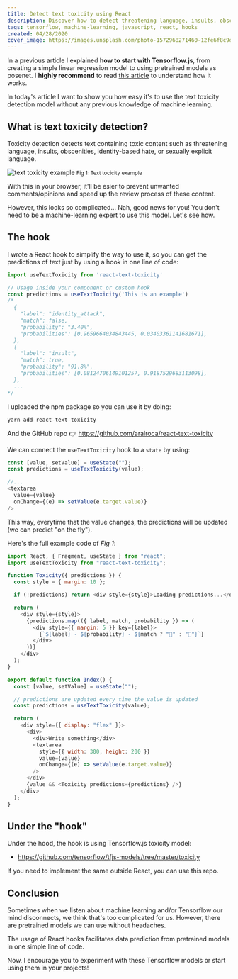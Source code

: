 ```yaml
---
title: Detect text toxicity using React
description: Discover how to detect threatening language, insults, obscenities, identity-based hate or sexually explicit language on texts using React. 
tags: tensorflow, machine-learning, javascript, react, hooks
created: 04/28/2020
cover_image: https://images.unsplash.com/photo-1572968271460-12fe6f8c9d97?ixlib=rb-1.2.1&ixid=eyJhcHBfaWQiOjEyMDd9&auto=format&fit=crop&w=1000&q=80
---
```


In a previous article I explained **how to start with Tensorflow.js**, from creating a simple linear regression model to using pretrained models as posenet. I **highly recommend** to read [this article](/blog/first-steps-with-tensorflowjs) to understand how it works.

In today's article I want to show you how easy it's to use the text toxicity detection model without any previous knowledge of machine learning.

## What is text toxicity detection?

Toxicity detection detects text containing toxic content such as threatening language, insults, obscenities, identity-based hate, or sexually explicit language.

<img class="center" alt="text toxicity example" src="/images/blog-images/27.gif" />
<small class="center">Fig 1: Text tocicity example</small>

With this in your browser, it'll be esier to prevent unwanted comments/opinions and speed up the review process of these content.

However, this looks so complicated... Nah, good news for you! You don't need to be a machine-learning expert to use this model. Let's see how.

## The hook

I wrote a React hook to simplify the way to use it, so you can get the predictions of text just by using a hook in one line of code:

```js
import useTextToxicity from 'react-text-toxicity'

// Usage inside your component or custom hook
const predictions = useTextToxicity('This is an example')
/*
  {
    "label": "identity_attack",
    "match": false,
    "probability": "3.40%",
    "probabilities": [0.9659664034843445, 0.03403361141681671],
  },
  {
    "label": "insult",
    "match": true,
    "probability": "91.8%",
    "probabilities": [0.08124706149101257, 0.9187529683113098],
  },
  ...
*/

```

I uploaded the npm package so you can use it by doing:

```
yarn add react-text-toxicity
```

And the GitHub repo 👉 https://github.com/aralroca/react-text-toxicity

We can connect the `useTextToxicity` hook to a `state` by using:

```js
const [value, setValue] = useState("");
const predictions = useTextToxicity(value);

//...
<textarea
  value={value}
  onChange={(e) => setValue(e.target.value)}
/>
```

This way, everytime that the value changes, the predictions will be updated (we can predict "on the fly").


Here's the full example code of *Fig 1*:

```js
import React, { Fragment, useState } from "react";
import useTextToxicity from "react-text-toxicity";

function Toxicity({ predictions }) {
  const style = { margin: 10 };

  if (!predictions) return <div style={style}>Loading predictions...</div>;

  return (
    <div style={style}>
      {predictions.map(({ label, match, probability }) => (
        <div style={{ margin: 5 }} key={label}>
          {`${label} - ${probability} - ${match ? "🤢" : "🥰"}`}
        </div>
      ))}
    </div>
  );
}

export default function Index() {
  const [value, setValue] = useState("");

  // predictions are updated every time the value is updated
  const predictions = useTextToxicity(value);

  return (
    <div style={{ display: "flex" }}>
      <div>
        <div>Write something</div>
        <textarea
          style={{ width: 300, height: 200 }}
          value={value}
          onChange={(e) => setValue(e.target.value)}
        />
      </div>
      {value && <Toxicity predictions={predictions} />}
    </div>
  );
}
```


## Under the "hook"

Under the hood, the hook is using Tensorflow.js toxicity model:

* https://github.com/tensorflow/tfjs-models/tree/master/toxicity

If you need to implement the same outside React, you can use this repo.

## Conclusion

Sometimes when we listen about machine learning and/or Tensorflow our mind disconnects, we think that's too complicated for us. However, there are pretrained models we can use without headaches.

The usage of React hooks facilitates data prediction from pretrained models in one simple line of code.

Now, I encourage you to experiment with these Tensorflow models or start using them in your projects!
